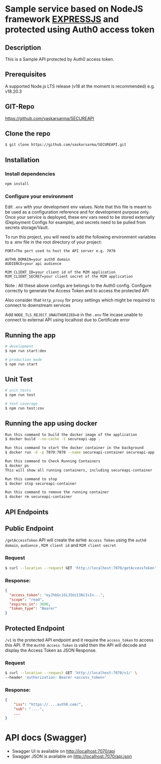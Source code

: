 # Sample service based on NodeJS framework [EXPRESSJS](https://expressjs.com/) and protected using Auth0 access token 

## Description

This is a Sample API protected by Auth0 access token.

## Prerequisites

A supported Node.js LTS release (v18 at the moment is recommended) e.g. v18.20.3

## GIT-Repo
https://github.com/vaskarsarma/SECUREAPI

## Clone the repo
```bash
$ git clone https://github.com/vaskarsarma/SECUREAPI.git
```

## Installation

### Install dependencies

```bash
npm install
```

### Configure your environment

Edit ```.env``` with your development env values. Note that this file is meant to be used as a configuration reference and for development purpose only. Once your service is deployed, these env vars need to be stored externally (Deployment Configs for example), and secrets need to be pulled from secrets storage/Vault.

To run this project, you will need to add the following environment variables to a .env file in the root directory of your project:

    PORT=The port used to host the API server e.g. 7070

    AUTH0_DOMAIN=your auth0 domain
    AUDIENCE=your api audience 

    M2M_CLIENT_ID=your client id of the M2M application
    M2M_CLIENT_SECRET=your client secret of the M2M application

Note : All these above configs are belongs to the Auth0 config. Configure correctly to generate the Access Token and to access the protected API

Also consider that ```http_proxy``` for proxy settings which might be required to connect to downstream services

Add ```NODE_TLS_REJECT_UNAUTHORIZED=0``` in the ```.env``` file incase unable to connect to external API using localhost due to Certificate error

## Running the app

```bash
# development
$ npm run start:dev

# production mode
$ npm run start
```

## Unit Test

```bash
# unit tests
$ npm run test

# test coverage
$ npm run test:cov
```

## Running the app using docker

```bash
Run this command to build the docker image of the application
$ docker build --no-cache -t secureapi-app .

Run this command to start the docker container in the background
$ docker run -d -p 7070:7070 --name secureapi-container secureapi-app

Run this command to Check Running Containers
$ docker ps
This will show all running containers, including secureapi-container

Run this command to stop
$ docker stop secureapi-container

Run this command to remove the running container
$ docker rm secureapi-container
```

## API Endpoints

## Public Endpoint
```/getAccessToken``` API will create the ```AUTH0 Access Token``` using the 
```auth0 domain```, ```audience``` , ```M2M client id``` and ```M2M client secret```

### Request
```bash
$ curl --location --request GET 'http://localhost:7070/getAccessToken'
```

### Response:
```json
{
  "access_token": "eyJhbGciOiJIUzI1NiIsIn...",
  "scope": "read",
  "expires_in": 3600,
  "token_type": "Bearer"
}
```

## Protected Endpoint
```/v1``` is the protected API endpoint and it require the ```access_token``` to access this API.
 If the ```Auth0 Access Token``` is valid then the API will decode and display the Access Token as JSON Response.

### Request
```bash
$ curl --location --request GET 'http://localhost:7070/v1/' \
--header 'authorization: Bearer <access_token>'
```

### Response: 
```json
{
    "iss": "https://....auth0.com/",
    "sub": "....",
    ...
}
```

# API docs (Swagger)

- Swagger UI is available on [http://localhost:7070/api](http://localhost:7070/api)
- Swagger JSON is available on [http://localhost:7070/api.json](http://localhost:7070/api.json)
